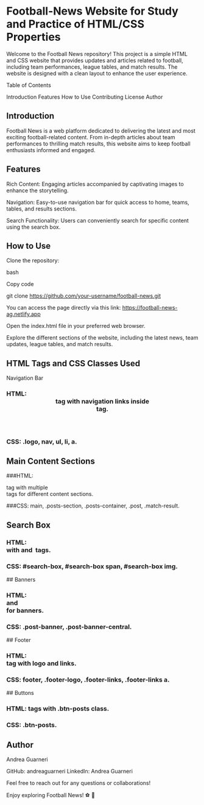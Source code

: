 # Football-News Website for Study and Practice of HTML/CSS Properties

Welcome to the Football News repository! This project is a simple HTML and CSS website that provides updates and articles related to football, including team performances, league tables, and match results. The website is designed with a clean layout to enhance the user experience.

Table of Contents

Introduction
Features
How to Use
Contributing
License
Author

## Introduction

Football News is a web platform dedicated to delivering the latest and most exciting football-related content. From in-depth articles about team performances to thrilling match results, this website aims to keep football enthusiasts informed and engaged.

## Features

Rich Content: Engaging articles accompanied by captivating images to enhance the storytelling.

Navigation: Easy-to-use navigation bar for quick access to home, teams, tables, and results sections.

Search Functionality: Users can conveniently search for specific content using the search box.

## How to Use

Clone the repository:

bash

Copy code

git clone https://github.com/your-username/football-news.git

You can access the page directly via this link: https://football-news-ag.netlify.app

Open the index.html file in your preferred web browser.

Explore the different sections of the website, including the latest news, team updates, league tables, and match results.

## HTML Tags and CSS Classes Used

Navigation Bar

### HTML: <header> tag with navigation links inside <nav> tag.

### CSS: .logo, nav, ul, li, a.


## Main Content Sections

###HTML: <main> tag with multiple <section> tags for different content sections.

###CSS: main, .posts-section, .posts-container, .post, .match-result.

## Search Box

### HTML: <div id="search-box"> with <span> and <img> tags.

### CSS: #search-box, #search-box span, #search-box img.

## Banners

### HTML: <div class="post-banner"> and <div class="post-banner-central"> for banners.

### CSS: .post-banner, .post-banner-central.

## Footer

### HTML: <footer> tag with logo and links.

### CSS: footer, .footer-logo, .footer-links, .footer-links a.

## Buttons

### HTML: <a> tags with .btn-posts class.

### CSS: .btn-posts.


## Author

Andrea Guarneri

GitHub: andreaguarneri
LinkedIn: Andrea Guarneri

Feel free to reach out for any questions or collaborations!

Enjoy exploring Football News! ⚽ 📰








